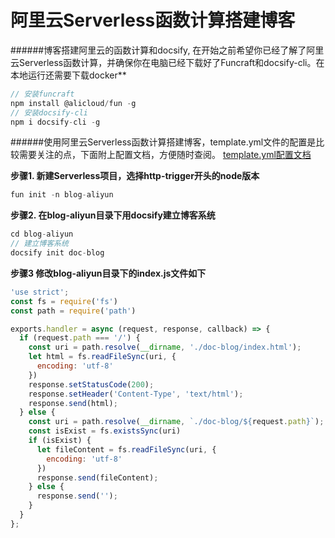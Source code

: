 # 阿里云Serverless函数计算搭建博客

######博客搭建阿里云的函数计算和docsify, 在开始之前希望你已经了解了阿里云Serverless函数计算，并确保你在电脑已经下载好了Funcraft和docsify-cli。在本地运行还需要下载docker**
```JavaScript
// 安装funcraft
npm install @alicloud/fun -g
// 安装docsify-cli
npm i docsify-cli -g
```
######使用阿里云Serverless函数计算搭建博客，template.yml文件的配置是比较需要关注的点，下面附上配置文档，方便随时查阅。
[template.yml配置文档](https://github.com/alibaba/funcraft/blob/master/docs/specs/2018-04-03-zh-cn.md?spm=a2c4g.11186623.2.27.5db0520dd7mf4c&file=2018-04-03-zh-cn.md)

**步骤1. 新建Serverless项目，选择http-trigger开头的node版本**
```JavaScript
fun init -n blog-aliyun
```
**步骤2. 在blog-aliyun目录下用docsify建立博客系统**
```JavaScript
cd blog-aliyun
// 建立博客系统
docsify init doc-blog
```
**步骤3 修改blog-aliyun目录下的index.js文件如下**
```JavaScript
'use strict'; 
const fs = require('fs')
const path = require('path')

exports.handler = async (request, response, callback) => {
  if (request.path === '/') {
    const uri = path.resolve(__dirname, './doc-blog/index.html');
    let html = fs.readFileSync(uri, {
      encoding: 'utf-8'
    })
    response.setStatusCode(200);
    response.setHeader('Content-Type', 'text/html');
    response.send(html);
  } else {
    const uri = path.resolve(__dirname, `./doc-blog/${request.path}`);
    const isExist = fs.existsSync(uri)
    if (isExist) {
      let fileContent = fs.readFileSync(uri, {
        encoding: 'utf-8'
      })
      response.send(fileContent);
    } else {
      response.send('');
    }
  }   
};
```

